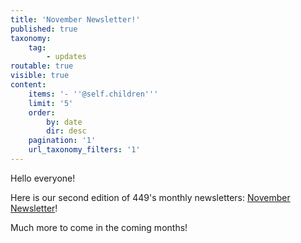 ```yaml
---
title: 'November Newsletter!'
published: true
taxonomy:
    tag:
        - updates
routable: true
visible: true
content:
    items: '- ''@self.children'''
    limit: '5'
    order:
        by: date
        dir: desc
    pagination: '1'
    url_taxonomy_filters: '1'
---
```



Hello everyone!

Here is our second edition of 449's monthly newsletters: [November Newsletter](https://tinyurl.com/449novembernewsletter)!

Much more to come in the coming months!



